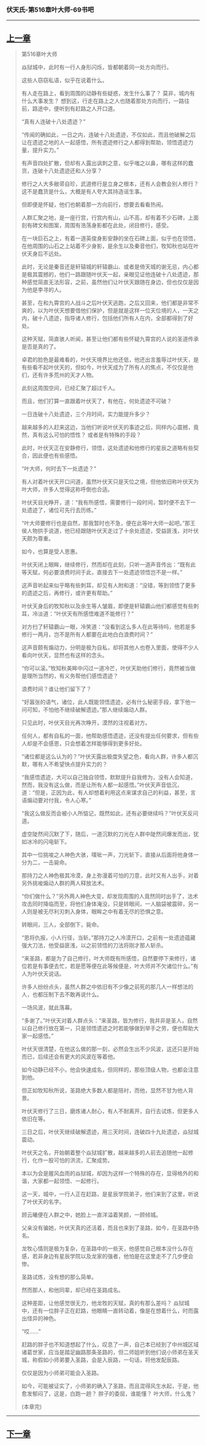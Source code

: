 ### 伏天氏-第516章叶大师-69书吧

--------
[上一章](./98c801f78bb91b38239b749682a46944.md)
--------


>
>
>
>第516章叶大师
>
>焱狱城中，此时有一行人身形闪烁，皆都朝着同一处方向而行。
>
>这些人窃窃私语，似乎在说着什么。
>
>有人走在路上，看到周围的动静有些疑惑，发生什么事了？
>莫非，城内有什么大事发生？
>想到这，行走在路上之人也随着那处方向而行，一路往前，路途中，便听到有赶路之人开口道。
>
>“真有人连破十八处遗迹？”
>
>“传闻的确如此，一日之内，连破十八处遗迹，不仅如此，而且他破解之后让在遗迹之地的人一起感悟，所有遗迹修行之人都得到帮助，领悟遗迹力量，提升实力。”
>
>有声音四处扩散，但却有人露出讽刺之意，似乎嗤之以鼻，哪有这样的蠢货，连破十八处遗迹还和人分享？
>
>修行之人大多敝帚自珍，武道修行是立身之根本，还有人会教会别人修行？这不是蠢货是什么，大概是有人夸大其持造谣生事。
>
>但即便是怀疑，他们也朝着那一方向前行，想要去看看热闹。
>
>人群汇聚之地，是一座行宫，行宫内有山，山不高，却有着不少石碑，上面刻有碑文和图案，周围有浩荡身影都在此处，闭目修行，感受。
>
>在一块巨石之上，有着一道英俊身影安静的坐在石碑上面，似乎也在领悟，在他周围的山石之上站着不少身影，是余生以及秦音他们，牧知秋也站在叶伏天身后不远处。
>
>此时，无论是秦音还是轩辕城的轩辕霸山、或者是倚天城的谢无忌，内心都是极其震撼的，他们一路跟随叶伏天一起，亲眼见证他连破十八处遗迹，那种感觉简直无法形容，之前，虽然他们让叶伏天跟随在身边，但也仅仅是因为他是李寻的人。
>
>甚至，在和九霄宫的人战斗之后叶伏天逃跑，之后又回来，他们都是非常不爽的，以为叶伏天想要借他们保护，但是就是这样一位天位境的人，一天之内，破十八遗迹，指导诸人修行，包括他们所有人在内，全部都得到了好处。
>
>这种天赋，简直骇人听闻，甚至让他们都有些怀疑九霄宫的人说的圣道传承是否是真的了。
>
>卓君的脸色是最难看的，叶伏天境界比他还低，他还出言羞辱过叶伏天，是有些看不起叶伏天的，但如今，叶伏天成为了所有人的焦点，不仅仅是他们，还有许多荒州的天才人物。
>
>此刻这周围空间，已经汇聚了超过千人。
>
>而且，他们打算一直跟着叶伏天了，有他在，何处遗迹不可破？
>
>一日连破十八处遗迹，三个月时间，实力能提升多少？
>
>越来越多的人赶来这边，当他们听说叶伏天的事迹之后，同样内心震撼，竟然，真有这么可怕的悟性？
>或者是有特殊的手段？
>
>此时，叶伏天正在安静修行，领悟，这处遗迹和他修行的星辰之道略有些契合，因此便也有些感悟。
>
>“叶大师，何时去下一处遗迹？”
>
>有人对着叶伏天开口问道，虽然叶伏天只是天位之境，但他依旧称叶伏天为叶大师，许多人觉得这称呼倒也合适。
>
>叶伏天目光睁开，道：“我有所感悟，需要修行一段时间，暂时便不去下一处遗迹了，诸位可先行去历练。”
>
>“叶大师要修行也是自然，那我暂时也不急，便在此等叶大师一起吧。”那王侯人物拱手说道，他已经跟随叶伏天走过了十余处遗迹，受益匪浅，对叶伏天颇为尊重。
>
>如今，也算是受人恩惠。
>
>叶伏天闭上眼眸，继续修行，然而却在此刻，只听一道声音传出：“既有此等天赋，何必要浪费时间于此，直接去下一处遗迹领悟岂不是一样。”
>
>这声音听起来似乎略有些刺耳，却见有人附和道：“没错，等到领悟了更多的遗迹之后，再修行，或许更有帮助。”
>
>叶伏天身后的牧知秋以及余生等人皱眉，即便是轩辕霸山他们都感觉有些刺耳，冷淡道：“叶伏天有所感悟难道不能修行？”
>
>对方扫了轩辕霸山一眼，冷笑道：“没看到这么多人在此等待吗，他若是多修行一两月，岂不是所有人都要在此地白白浪费时间？”
>
>这声音颇有煽动力，分明是极为自私，却将其他人也卷入里面，使得不少人看向叶伏天，显然也有这样的念头。
>
>“你可以滚。”牧知秋美眸中闪过一道冷芒，叶伏天助他们修行，竟然被当做是理所当然的，有义务帮他们感悟遗迹？
>
>浪费时间？谁让他们留下了？
>
>“好嚣张的语气，诸位，此人既能领悟遗迹，必有什么秘密手段，拿下他一问可知，不怕他不继续破解遗迹。”那人继续煽动人群。
>
>只见此时，叶伏天目光再次睁开，漠然的注视着对方。
>
>任何人，都有自私的一面，他帮助感悟遗迹，还没有提出任何要求，但有些人却是不会感恩，只会想着怎样能够得到更多好处。
>
>“诸位都是这么认为的？”叶伏天露出极度失望之色，看向人群，许多人都沉默，哪有人不希望快点提升实力的？
>
>“我感悟遗迹，大可以自己独自领悟，默默提升自我修为，没有人会知道，然而，我没有这么做，而是让所有人都一起感悟。”叶伏天声音低沉，道：“但是，正因为此，有人却想着利用这点来谋求自己的利益，甚至，言语煽动要对付我，令人心寒。”
>
>“我这么做反而会被小人所惦记，既然如此，还有必要继续吗？”叶伏天反问道。
>
>虚空陡然间沉默了下，随后，一道沉默的刀光在人群中陡然间爆发而出，犹如冰冷的闪电斩下。
>
>其中一位挑唆之人神色大骇，噗呲一声，刀光斩下，直接从后面将他身体一分为二，一击毙命。
>
>那持刀之人神色极其冷漠，身上弥漫着可怕的刀意，此时又有人出手，对着另外挑唆煽动人群的两人释放法术。
>
>“你们做什么？”另外两人神色大变，却发现周围的人竟然同时出手了，法术攻击同时降临而至，将他们身体淹没，只是转眼间，一人脑袋被震碎，另一人则是被无尽利刃刺入身体，眼眸之中有着无尽的恐惧之意。
>
>转眼间，三人，全部倒下，毙命。
>
>“恩将仇报，小人行径，当斩。”那持刀之人冷漠开口，之前有一处遗迹蕴藏强大刀法，他受益匪浅，以之前领悟的刀法将刚才那人斩杀。
>
>“来圣路，都是为了自己修行，叶大师既有所感悟，自然要停下来修行，诸位若是有事便去忙，若是愿等便在此等候便是，叶大师并不欠诸位什么。”有人为叶伏天说话。
>
>许多人纷纷点头，虽然人群之中依旧有不少像之前死的那几人一样想法的人，也都压制下去不敢再说什么。
>
>一场风波，就此落幕。
>
>“多谢了。”叶伏天对着人群点头：“来圣路，皆为修行，我并非是圣人，自然以自己修行放在第一，只是领悟遗迹之时若能够做到举手之劳，便也帮助大家一起感悟。”
>
>叶伏天很清楚，在他这么做的那一刻，必然会生出不少风波，这还只是开始而已，后续还会有更大的风波在等着他。
>
>如今动静已经不小，他会快速成名，但同样的，那些顶级人物，也都会注意到他。
>
>但正如牧知秋所说，圣路绝大多数人都是陪衬，而他，显然不甘为他人背景。
>
>叶伏天修行了三日，磨炼诸人耐心，有人不耐离开，自行去试炼，但更多人依旧在等。
>
>三日之后，叶伏天继续破解遗迹，用三天时间，连破四十九处遗迹，焱狱城震动。
>
>叶伏天之名，开始朝着整个焱狱城扩散，越来越多的人前去追随他一起修行，化作一股可怕的洪流，汇聚成势。
>
>本以为会是腥风血雨的焱狱城，却因为这样一个特殊的存在，显得格外的和谐，大家都一起领悟、一起修行。
>
>这一天，城中，一行人正在赶路，是星辰学院弟子，他们来到了这里，听说了叶伏天的名字。
>
>顾云曦便在人群之中，她脸上一直洋溢着笑颜，一顾倾城。
>
>父亲没有骗她，叶伏天真的还活着，而且也来到了圣路，如今，在圣路中扬名。
>
>龙牧心情则是极为复杂，在圣路中的一些天，他感觉自己根本没什么存在感，若非身边有星辰学院以及龙家的强者，他怕是在这里走不了几步便会惨。
>
>圣路试炼，没有想的那么简单。
>
>然而那人，和他同辈，却已经在圣路成名。
>
>这种差距，让他感觉很无力，他龙牧的天赋，真的有那么差吗？
>焱狱城中，还有一位胖子正在赶路，他眼睛一直转动着，像是在想着什么，时而露出怪异的神色。
>
>“哎……”
>
>赶路的胖子也不知道想起了什么，叹息了一声，自己本已经到了中州城区域诸葛世家，应当是踏足幽路那条圣路的，但二师姐听到他们说小师弟在圣天城，称假如小师弟要入圣路，会是入辰路，一句话，将他发配辰路。
>
>仅仅是因为小师弟可能会入圣路。
>
>如今，可能被证实了，小师弟的确入了圣路，而且混得风生水起，于是，他愈发郁闷了，这是，白跑一趟？
>胖子的委屈，谁能懂？
>叶大师，什么鬼？
>
>(本章完)
>
>

--------
[下一章](./1d80021b94f5ffde50076ba0c5eeede4.md)
--------
